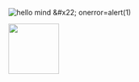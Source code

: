 ![hello mind &#x26;&#x23;&#x78;&#x32;&#x32;&#x3B; onerror=alert(1)](qqq)

<img src= "java　　script:alert(‘xss‘);" width=100>